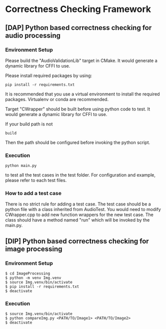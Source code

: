 # Correctness Checking Framework

## [DAP] Python based correctness checking for audio processing

### Environment Setup

Please build the "AudioValidationLib" target in CMake.
It would generate a dynamic library for CFFI to use.

Please install required packages by using:
```
pip install -r requirements.txt
```

It is recommended that you use a virtual environment to install the required packages.
Virtualenv or conda are recommended.

Target "CWrapper" should be built before using python code to test.
It would generate a dynamic library for CFFI to use.

If your build path is not 
```
build
```
Then the path should be configured before invoking the python script.

### Execution
```
python main.py
```

to test all the test cases in the test folder.
For configuration and example, please refer to each test files.

### How to add a test case
There is no strict rule for adding a test case.
The test case should be a python file with a class inherited from AudioTest.
You would need to modify CWrapper.cpp to add new function wrappers for the new test case.
The class should have a method named "run" which will be invoked by the main.py.

## [DIP] Python based correctness checking for image processing

### Environment Setup
```
$ cd ImageProcessing
$ python -m venv Img.venv
$ source Img.venv/bin/activate
$ pip install -r requirements.txt
$ deactivate
```

### Execution
```
$ source Img.venv/bin/activate
$ python compareImg.py <PATH/TO/Image1> <PATH/TO/Image2>
$ deactivate
```
